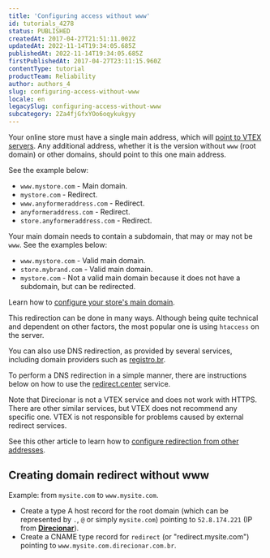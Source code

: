```yaml
---
title: 'Configuring access without www'
id: tutorials_4278
status: PUBLISHED
createdAt: 2017-04-27T21:51:11.002Z
updatedAt: 2022-11-14T19:34:05.685Z
publishedAt: 2022-11-14T19:34:05.685Z
firstPublishedAt: 2017-04-27T23:11:15.960Z
contentType: tutorial
productTeam: Reliability
author: authors_4
slug: configuring-access-without-www
locale: en
legacySlug: configuring-access-without-www
subcategory: 2Za4fjGfxYOo6oqykukgyy
---
```


Your online store must have a single main address, which will [point to VTEX servers](https://help.vtex.com/en/tutorial/configuring-dns-pointing-to-vtex--tutorials_4280). Any additional address, whether it is the version without `www` (root domain) or other domains, should point to this one main address.

See the example below:

- `www.mystore.com` - Main domain.
- `mystore.com` - Redirect.
- `www.anyformeraddress.com` - Redirect.
- `anyformeraddress.com` - Redirect.
- `store.anyformeraddress.com` - Redirect.

Your main domain needs to contain a subdomain, that may or may not be `www`. See the examples below:

- `www.mystore.com` - Valid main domain.
- `store.mybrand.com` - Valid main domain.
- `mystore.com` - Not a valid main domain because it does not have a subdomain, but can be redirected.

<div class = "alert alert-info">
  Learn how to <a href="https://help.vtex.com/pt/tutorial/configurando-dominios-no-gerenciamento-da-conta--tutorials_2450">configure your store's main domain</a>.
</div>

This redirection can be done in many ways. Although being quite technical and dependent on other factors, the most popular one is using `htaccess` on the server.

You can also use DNS redirection, as provided by several services, including domain providers such as [registro.br](https://registro.br/).

To perform a DNS redirection in a simple manner, there are instructions below on how to use the [redirect.center](http://redirect.center/) service.

<div class="alert alert-warning">
Note that Direcionar is not a VTEX service and does not work with HTTPS. There are other similar services, but VTEX does not recommend any specific one. VTEX is not responsible for problems caused by external redirect services.
</div>

See this other article to learn how to [configure redirection from other addresses](https://help.vtex.com/en/tutorial/redirecionamento-de-outros-enderecos--3Xi2AeLUx2QpJQu8DTX8KQ).

## Creating domain redirect without www

Example: from `mysite.com` to `www.mysite.com`.

- Create a type A host record for the root domain (which can be represented by `.`, `@` or simply `mysite.com`) pointing to `52.8.174.221` (IP from [__Direcionar__](http://direcionar.com.br/#en)).
- Create a CNAME type record for `redirect` (or "redirect.mysite.com") pointing to `www.mysite.com.direcionar.com.br`.
